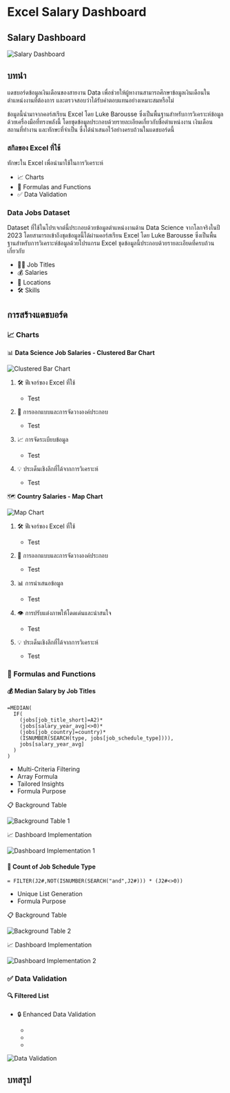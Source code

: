 # Excel Salary Dashboard

## Salary Dashboard

![Salary Dashboard](./assets/Salary-Dashboard-2.gif)

## บทนำ
แดชบอร์ดข้อมูลเงินเดือนของสายงาน Data เพื่อช่วยให้ผู้หางานสามารถศึกษาข้อมูลเงินเดือนในตำแหน่งงานที่ต้องการ และตรวจสอบว่าได้รับค่าตอบแทนอย่างเหมาะสมหรือไม่

ข้อมูลนี้นำมาจากคอร์สเรียน Excel โดย Luke Barousse ซึ่งเป็นพื้นฐานสำหรับการวิเคราะห์ข้อมูลด้วยเครื่องมือที่ทรงพลังนี้ โดยชุดข้อมูลประกอบด้วยรายละเอียดเกี่ยวกับชื่อตำแหน่งงาน เงินเดือน สถานที่ทำงาน และทักษะที่จำเป็น ซึ่งได้นำเสนอไว้อย่างครบถ้วนในแดชบอร์ดนี้

### สกิลของ Excel ที่ใช้

ทักษะใน Excel เพื่อนำมาใช้ในการวิเคราะห์

- 📈 Charts
- 🧮 Formulas and Functions
- ✅ Data Validation

### Data Jobs Dataset

Dataset ที่ใช้ในโปรเจกต์นี้ประกอบด้วยข้อมูลตำแหน่งงานด้าน Data Science จากโลกจริงในปี 2023 โดยสามารถเข้าถึงชุดข้อมูลนี้ได้ผ่านคอร์สเรียน Excel โดย Luke Barousse ซึ่งเป็นพื้นฐานสำหรับการวิเคราะห์ข้อมูลด้วยโปรแกรม Excel ชุดข้อมูลนี้ประกอบด้วยรายละเอียดที่ครบถ้วนเกี่ยวกับ

- 👨‍💼 Job Titles
- 💰 Salaries
- 📌 Locations
- 🛠️ Skills

## การสร้างแดชบอร์ด

### **📈 Charts**

📊 **Data Science Job Salaries - Clustered Bar Chart**

![Clustered Bar Chart](./assets/Clustered-Bar-Chart.png)

1. 🛠️ ฟีเจอร์ของ Excel ที่ใช้
    - Test

2. 🎨 การออกแบบและการจัดวางองค์ประกอบ
    - Test

3. 📈 การจัดระเบียบข้อมูล
    - Test

4. 💡 ประเด็นเชิงลึกที่ได้จากการวิเคราะห์
    - Test

🗺️ **Country Salaries - Map Chart**

![Map Chart](./assets/Map-Chart.png)

1. 🛠️ ฟีเจอร์ของ Excel ที่ใช้
    - Test

2. 🎨 การออกแบบและการจัดวางองค์ประกอบ
    - Test

3. 📊 การนำเสนอข้อมูล
    - Test

4. 👁️ การปรับแต่งภาพให้โดดเด่นและน่าสนใจ
    - Test

5. 💡 ประเด็นเชิงลึกที่ได้จากการวิเคราะห์
    - Test

### **🧮 Formulas and Functions**

#### 💰 Median Salary by Job Titles

```
=MEDIAN(
  IF(
    (jobs[job_title_short]=A2)*
    (jobs[salary_year_avg]<>0)*
    (jobs[job_country]=country)*
    (ISNUMBER(SEARCH(type, jobs[job_schedule_type]))),
    jobs[salary_year_avg]
  )
)
```

- Multi-Criteria Filtering
- Array Formula
- Tailored Insights
- Formula Purpose

📋 Background Table

![Background Table 1](./assets/BackgroudTable1.png)

📈 Dashboard Implementation

![Dashboard Implementation 1](./assets/Dashboard-Implementation1.png)

#### 📆 Count of Job Schedule Type
```
= FILTER(J2#,NOT(ISNUMBER(SEARCH("and",J2#))) * (J2#<>0))
```
-  Unique List Generation
- Formula Purpose

📋 Background Table

![Background Table 2](./assets/BackgroudTable2.png)

📈 Dashboard Implementation

![Dashboard Implementation 2](./assets/Dashboard-Implementation2.png)

### **✅ Data Validation**

#### **🔍 Filtered List**
- 🔒 Enhanced Data Validation

    -
    -
    -

![Data Validation](./assets/Enhanced-Data-Validation.gif)

## บทสรุป
